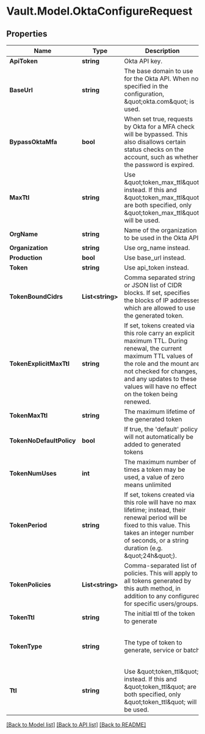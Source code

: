 # Vault.Model.OktaConfigureRequest

## Properties

Name | Type | Description | Notes
------------ | ------------- | ------------- | -------------
**ApiToken** | **string** | Okta API key. | [optional] 
**BaseUrl** | **string** | The base domain to use for the Okta API. When not specified in the configuration, \&quot;okta.com\&quot; is used. | [optional] 
**BypassOktaMfa** | **bool** | When set true, requests by Okta for a MFA check will be bypassed. This also disallows certain status checks on the account, such as whether the password is expired. | [optional] 
**MaxTtl** | **string** | Use \&quot;token_max_ttl\&quot; instead. If this and \&quot;token_max_ttl\&quot; are both specified, only \&quot;token_max_ttl\&quot; will be used. | [optional] 
**OrgName** | **string** | Name of the organization to be used in the Okta API. | [optional] 
**Organization** | **string** | Use org_name instead. | [optional] 
**Production** | **bool** | Use base_url instead. | [optional] 
**Token** | **string** | Use api_token instead. | [optional] 
**TokenBoundCidrs** | **List&lt;string&gt;** | Comma separated string or JSON list of CIDR blocks. If set, specifies the blocks of IP addresses which are allowed to use the generated token. | [optional] 
**TokenExplicitMaxTtl** | **string** | If set, tokens created via this role carry an explicit maximum TTL. During renewal, the current maximum TTL values of the role and the mount are not checked for changes, and any updates to these values will have no effect on the token being renewed. | [optional] 
**TokenMaxTtl** | **string** | The maximum lifetime of the generated token | [optional] 
**TokenNoDefaultPolicy** | **bool** | If true, the &#x27;default&#x27; policy will not automatically be added to generated tokens | [optional] 
**TokenNumUses** | **int** | The maximum number of times a token may be used, a value of zero means unlimited | [optional] 
**TokenPeriod** | **string** | If set, tokens created via this role will have no max lifetime; instead, their renewal period will be fixed to this value. This takes an integer number of seconds, or a string duration (e.g. \&quot;24h\&quot;). | [optional] 
**TokenPolicies** | **List&lt;string&gt;** | Comma-separated list of policies. This will apply to all tokens generated by this auth method, in addition to any configured for specific users/groups. | [optional] 
**TokenTtl** | **string** | The initial ttl of the token to generate | [optional] 
**TokenType** | **string** | The type of token to generate, service or batch | [optional] [default to "default-service"]
**Ttl** | **string** | Use \&quot;token_ttl\&quot; instead. If this and \&quot;token_ttl\&quot; are both specified, only \&quot;token_ttl\&quot; will be used. | [optional] 

[[Back to Model list]](../README.md#documentation-for-models) [[Back to API list]](../README.md#documentation-for-api-endpoints) [[Back to README]](../README.md)

